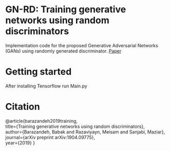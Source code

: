 # GN-RD: Training generative networks using random discriminators
Implementation code for the proposed Generative Adversarial Networks (GANs) using randomly generated discriminator.
[Paper](https://arxiv.org/pdf/1904.09775.pdf)
# Getting started
After installing Tensorflow run Main.py

# Citation 
@article{barazandeh2019training,<br/>
  title={Training generative networks using random discriminators},<br/>
  author={Barazandeh, Babak and Razaviyayn, Meisam and Sanjabi, Maziar},<br/>
  journal={arXiv preprint arXiv:1904.09775},<br/>
  year={2019}
}
